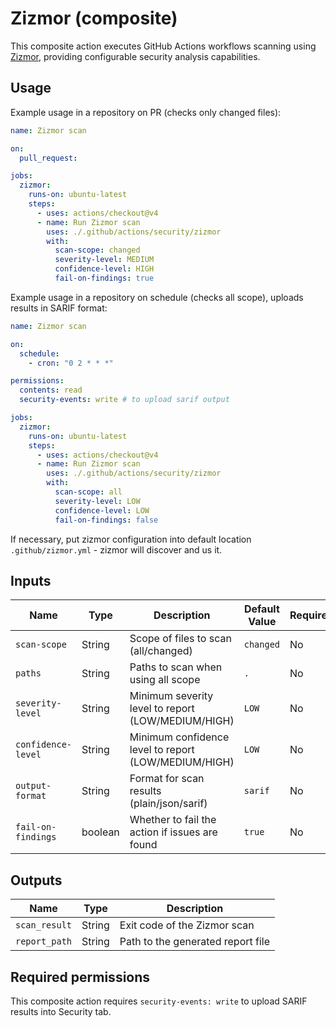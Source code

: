 # Zizmor (composite)

This composite action executes GitHub Actions workflows scanning using [Zizmor](https://github.com/woodruffw/zizmor), providing configurable security analysis capabilities.

## Usage

Example usage in a repository on PR (checks only changed files):

```yaml
name: Zizmor scan

on:
  pull_request:

jobs:
  zizmor:
    runs-on: ubuntu-latest
    steps:
      - uses: actions/checkout@v4
      - name: Run Zizmor scan
        uses: ./.github/actions/security/zizmor
        with:
          scan-scope: changed
          severity-level: MEDIUM
          confidence-level: HIGH
          fail-on-findings: true
```

Example usage in a repository on schedule (checks all scope), uploads results in SARIF format:

```yaml
name: Zizmor scan

on:
  schedule:
    - cron: "0 2 * * *"

permissions:
  contents: read
  security-events: write # to upload sarif output

jobs:
  zizmor:
    runs-on: ubuntu-latest
    steps:
      - uses: actions/checkout@v4
      - name: Run Zizmor scan
        uses: ./.github/actions/security/zizmor
        with:
          scan-scope: all
          severity-level: LOW
          confidence-level: LOW
          fail-on-findings: false
```

If necessary, put zizmor configuration into default location `.github/zizmor.yml` - zizmor will discover and us it.

## Inputs

| Name               | Type    | Description                                          | Default Value | Required |
| ------------------ | ------- | ---------------------------------------------------- | ------------- | -------- |
| `scan-scope`       | String  | Scope of files to scan (all/changed)                 | `changed`     | No       |
| `paths`            | String  | Paths to scan when using all scope                   | `.`           | No       |
| `severity-level`   | String  | Minimum severity level to report (LOW/MEDIUM/HIGH)   | `LOW`         | No       |
| `confidence-level` | String  | Minimum confidence level to report (LOW/MEDIUM/HIGH) | `LOW`         | No       |
| `output-format`    | String  | Format for scan results (plain/json/sarif)           | `sarif`       | No       |
| `fail-on-findings` | boolean | Whether to fail the action if issues are found       | `true`        | No       |

## Outputs

| Name          | Type   | Description                       |
| ------------- | ------ | --------------------------------- |
| `scan_result` | String | Exit code of the Zizmor scan      |
| `report_path` | String | Path to the generated report file |

## Required permissions

This composite action requires `security-events: write` to upload SARIF results into Security tab.
